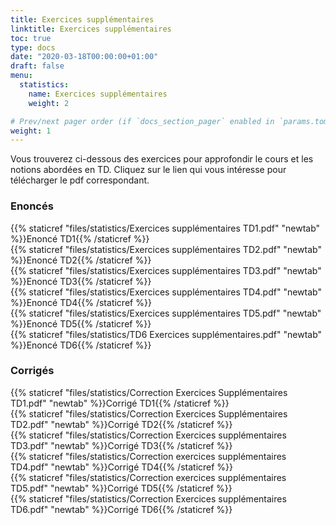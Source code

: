 ```yaml
---
title: Exercices supplémentaires
linktitle: Exercices supplémentaires
toc: true
type: docs
date: "2020-03-18T00:00:00+01:00"
draft: false
menu:
  statistics:
    name: Exercices supplémentaires
    weight: 2

# Prev/next pager order (if `docs_section_pager` enabled in `params.toml`)
weight: 1
---
```


Vous trouverez ci-dessous des exercices pour approfondir le cours et les notions abordées en TD. Cliquez sur le lien qui vous intéresse pour télécharger le pdf correspondant.

### Enoncés

{{% staticref "files/statistics/Exercices supplémentaires TD1.pdf" "newtab" %}}Enoncé TD1{{% /staticref %}}<br>
{{% staticref "files/statistics/Exercices supplémentaires TD2.pdf" "newtab" %}}Enoncé TD2{{% /staticref %}}<br>
{{% staticref "files/statistics/Exercices supplémentaires TD3.pdf" "newtab" %}}Enoncé TD3{{% /staticref %}}<br>
{{% staticref "files/statistics/Exercices supplémentaires TD4.pdf" "newtab" %}}Enoncé TD4{{% /staticref %}}<br>
{{% staticref "files/statistics/Exercices supplémentaires TD5.pdf" "newtab" %}}Enoncé TD5{{% /staticref %}}<br>
{{% staticref "files/statistics/TD6 Exercices supplémentaires.pdf" "newtab" %}}Enoncé TD6{{% /staticref %}}<br>

### Corrigés

{{% staticref "files/statistics/Correction Exercices Supplémentaires TD1.pdf" "newtab" %}}Corrigé TD1{{% /staticref %}}<br>
{{% staticref "files/statistics/Correction Exercices Supplémentaires TD2.pdf" "newtab" %}}Corrigé TD2{{% /staticref %}}<br>
{{% staticref "files/statistics/Correction Exercices supplémentaires TD3.pdf" "newtab" %}}Corrigé TD3{{% /staticref %}}<br>
{{% staticref "files/statistics/Correction exercices supplémentaires TD4.pdf" "newtab" %}}Corrigé TD4{{% /staticref %}}<br>
{{% staticref "files/statistics/Correction exercices supplémentaires TD5.pdf" "newtab" %}}Corrigé TD5{{% /staticref %}}<br>
{{% staticref "files/statistics/Correction Exercices supplémentaires TD6.pdf" "newtab" %}}Corrigé TD6{{% /staticref %}}<br>
